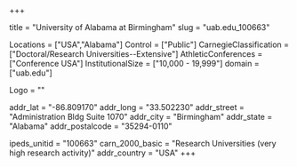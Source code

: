 
+++

title = "University of Alabama at Birmingham"
slug = "uab.edu_100663"

Locations = ["USA","Alabama"]
Control = ["Public"]
CarnegieClassification = ["Doctoral/Research Universities--Extensive"]
AthleticConferences = ["Conference USA"]
InstitutionalSize = ["10,000 - 19,999"]
domain = ["uab.edu"]

Logo = ""

addr_lat = "-86.809170"
addr_long = "33.502230"
addr_street = "Administration Bldg Suite 1070"
addr_city = "Birmingham"
addr_state = "Alabama"
addr_postalcode = "35294-0110"

ipeds_unitid = "100663"
carn_2000_basic = "Research Universities (very high research activity)"
addr_country = "USA"
+++
    
